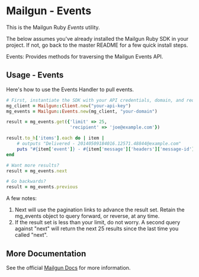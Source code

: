 Mailgun - Events
====================

This is the Mailgun Ruby *Events* utility.

The below assumes you've already installed the Mailgun Ruby SDK in your project.
If not, go back to the master README for a few quick install steps.

Events: Provides methods for traversing the Mailgun Events API.


Usage - Events
-----------------------------------------------------
Here's how to use the Events Handler to pull events.

```ruby
# First, instantiate the SDK with your API credentials, domain, and required parameters for example.
mg_client = Mailgun::Client.new("your-api-key")
mg_events = Mailgun::Events.new(mg_client, "your-domain")

result = mg_events.get({'limit' => 25,
                        'recipient' => 'joe@example.com'})

result.to_h['items'].each do | item |
    # outputs "Delivered - 20140509184016.12571.48844@example.com"
    puts "#{item['event']} - #{item['message']['headers']['message-id']}"
end

# Want more results?
result = mg_events.next

# Go backwards?
result = mg_events.previous
```

A few notes:  
1. Next will use the pagination links to advance the result set.
Retain the mg_events object to query forward, or reverse, at any time.  
2. If the result set is less than your limit, do not worry. A
second query against "next" will return the next 25 results since the
last time you called "next".

More Documentation
------------------
See the official [Mailgun Docs](https://documentation.mailgun.com/en/latest/api-events.html)
for more information.
